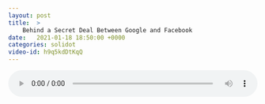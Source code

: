 ```yaml
---
layout: post
title:  >
    Behind a Secret Deal Between Google and Facebook
date:   2021-01-18 18:50:00 +0000
categories: solidot
video-id: h9q5kdDtKqQ
---
```


<audio src="/assets/8662cb7d4a03fc837a86a67466fb0377.mp3" style="width: 100%;" controls></audio>

